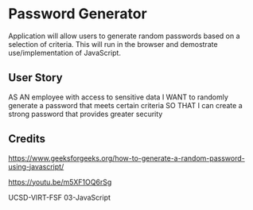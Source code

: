 # Password Generator

Application will allow users to generate random passwords based on a selection of criteria. This will run in the browser and demostrate use/implementation of JavaScript. 

## User Story
AS AN employee with access to sensitive data
I WANT to randomly generate a password that meets certain criteria
SO THAT I can create a strong password that provides greater security

## Credits

https://www.geeksforgeeks.org/how-to-generate-a-random-password-using-javascript/

https://youtu.be/m5XF1OQ6rSg

UCSD-VIRT-FSF 03-JavaScript 
